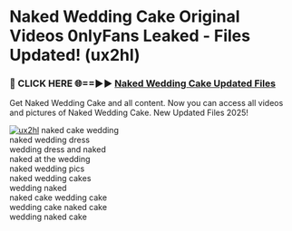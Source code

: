 # Naked Wedding Cake Original Videos 0nlyFans Leaked - Files Updated! (ux2hl)

<h3>🔴 CLICK HERE 🌐==►► <a href="https://tinyurl.com/up5wt9bj" rel="nofollow">Naked Wedding Cake Updated Files</a></h3>

Get Naked Wedding Cake and all content. Now you can access all videos and pictures of Naked Wedding Cake. New Updated Files 2025!

[![ux2hl](https://i.imgur.com/ABiUzMV.gif)](https://tinyurl.com/up5wt9bj)
naked cake wedding<br>
naked wedding dress<br>
wedding dress and naked<br>
naked at the wedding<br>
naked wedding pics<br>
naked wedding cakes<br>
wedding naked<br>
naked cake wedding cake<br>
wedding cake naked cake<br>
wedding naked cake